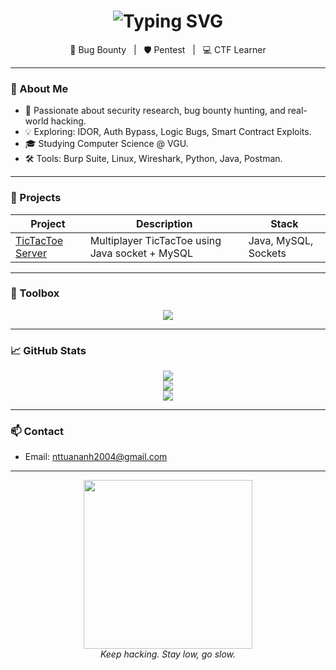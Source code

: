 <h1 align="center">
  <img src="https://readme-typing-svg.demolab.com?font=JetBrains+Mono&size=30&pause=1000&center=true&vCenter=true&width=800&height=60&lines=NGUYỄN+TRẦN+TUẤN+ANH" alt="Typing SVG" />
</h1>

<p align="center">
   🎯 Bug Bounty &nbsp;&nbsp;|&nbsp;&nbsp; 🛡️ Pentest &nbsp;&nbsp;|&nbsp;&nbsp; 💻 CTF Learner
</p>

---

### 🧠 About Me

- 🔭 Passionate about security research, bug bounty hunting, and real-world hacking.  
- 💡 Exploring: IDOR, Auth Bypass, Logic Bugs, Smart Contract Exploits.  
- 🎓 Studying Computer Science @ VGU.  
- 🛠️ Tools: Burp Suite, Linux, Wireshark, Python, Java, Postman.

---

### 🚧 Projects

| Project | Description | Stack |
|--------|-------------|-------|
| [TicTacToe Server](https://github.com/nttuananh2004/ticTacToe) | Multiplayer TicTacToe using Java socket + MySQL | Java, MySQL, Sockets |

---

### 🧰 Toolbox

<p align="center">
  <img src="https://skillicons.dev/icons?i=linux,burpsuite,wireshark,python,java,mysql,vscode" />
</p>

---

### 📈 GitHub Stats

<p align="center">
  <img src="https://github-readme-stats.vercel.app/api?username=nttuananh2004&show_icons=true&theme=tokyonight&hide_title=true" />
  <br/>
  <img src="https://github-readme-streak-stats.herokuapp.com?user=nttuananh2004&theme=tokyonight" />
  <br/>
  <img src="https://github-readme-stats.vercel.app/api/top-langs/?username=nttuananh2004&layout=compact&theme=tokyonight" />
</p>

---

### 📫 Contact

- Email: [nttuananh2004@gmail.com](mailto:nttuananh2004@gmail.com)

---

<p align="center">
  <img src="https://media.giphy.com/media/qgQUggAC3Pfv687qPC/giphy.gif" width="270" />
  <br />
  <i>Keep hacking. Stay low, go slow.</i>
</p>

